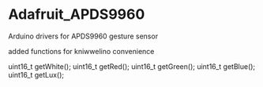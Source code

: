 # Adafruit_APDS9960
Arduino drivers for APDS9960 gesture sensor

added functions for kniwwelino convenience


  uint16_t getWhite();
  uint16_t getRed();
  uint16_t getGreen();
  uint16_t getBlue();
  uint16_t getLux();
